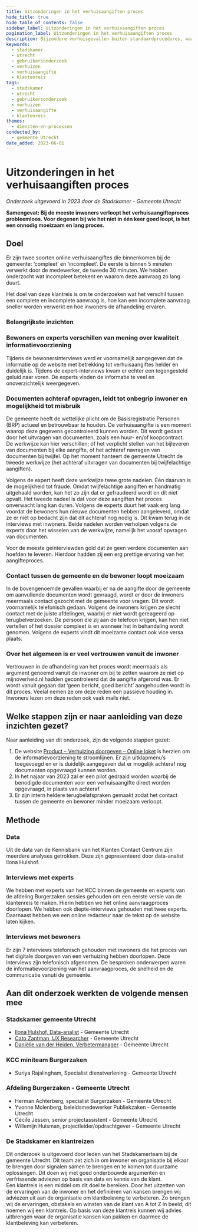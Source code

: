 ```yaml
---
title: Uitzonderingen in het verhuisaangiften proces
hide_title: true
hide_table_of_contents: false
sidebar_label: Uitzonderingen in het verhuisaangiften proces
pagination_label: Uitzonderingen in het verhuisaangiften proces
description: Bijzondere verhuisgevallen buiten standaardprocedures, waarbij situaties begrijpelijk en toegankelijk moeten worden afgehandeld.
keywords:
  - stadskamer
  - utrecht
  - gebruikersonderzoek
  - verhuizen
  - verhuisaangifte
  - klantenreis
tags:
  - stadskamer
  - utrecht
  - gebruikersonderzoek
  - verhuizen
  - verhuisaangifte
  - klantenreis
themes:
  - diensten-en-processen
conducted_by:
  - gemeente Utrecht
date_added: 2023-06-01
---
```


# Uitzonderingen in het verhuisaangiften proces

_Onderzoek uitgevoerd in 2023 door de Stadskamer - Gemeente Utrecht_

**Samengevat: Bij de meeste inwoners verloopt het verhuisaangifteproces probleemloos. Voor degenen bij wie het niet in één keer goed loopt, is het een onnodig moeizaam en lang proces.**

## Doel

Er zijn twee soorten online verhuisaangiftes die binnenkomen bij de gemeente: ‘compleet’ en ‘incompleet’. De eerste is binnen 5 minuten verwerkt door de medewerker, de tweede 30 minuten. We hebben onderzocht wat incompleet betekent en waarom deze aanvraag zo lang duurt.

Het doel van deze klantreis is om te onderzoeken wat het verschil tussen een complete en incomplete aanvraag is, hoe kan een incomplete aanvraag sneller worden verwerkt en hoe inwoners de afhandeling ervaren.

### Belangrijkste inzichten

### Bewoners en experts verschillen van mening over kwaliteit informatievoorziening

Tijdens de bewonersinterviews werd er voornamelijk aangegeven dat de informatie op de website met betrekking tot verhuisaangiftes helder en duidelijk is. Tijdens de expert-interviews kwam er echter een tegengesteld geluid naar voren. De experts vinden de informatie te veel en onoverzichtelijk weergegeven.

### Documenten achteraf opvragen, leidt tot onbegrip inwoner en mogelijkheid tot misbruik

De gemeente heeft de wettelijke plicht om de Basisregistratie Personen (BRP) actueel en betrouwbaar te houden. De verhuisaangifte is een moment waarop deze gegevens gecontroleerd kunnen worden. Dit wordt gedaan door het uitvragen van documenten, zoals een huur- en/of koopcontract. De werkwijze kan hier verschillen; óf het verplicht stellen van het bijleveren van documenten bij elke aangifte, of het achteraf navragen van documenten bij twijfel. Op het moment hanteert de gemeente Utrecht de tweede werkwijze (het achteraf uitvragen van documenten bij twijfelachtige aangiften).

Volgens de expert heeft deze werkwijze twee grote nadelen. Één daarvan is de mogelijkheid tot fraude. Omdat twijfelachtige aangiften er handmatig uitgehaald worden, kan het zo zijn dat er gefraudeerd wordt en dit niet opvalt. Het tweede nadeel is dat voor deze aangiften het proces onverwacht lang kan duren. Volgens de experts duurt het vaak erg lang voordat de bewoners hun nieuwe documenten hebben aangeleverd, omdat ze er niet op bedacht zijn dat dit achteraf nog nodig is. Dit kwam terug in de interviews met inwoners. Beide nadelen worden verholpen volgens de experts door het wisselen van de werkwijze, namelijk het vooraf opvragen van documenten.

Voor de meeste geïnterviewden gold dat ze geen verdere documenten aan hoefden te leveren. Hierdoor hadden zij een erg prettige ervaring van het aangifteproces.

### Contact tussen de gemeente en de bewoner loopt moeizaam

In de bovengenoemde gevallen waarbij er na de aangifte door de gemeente om aanvullende documenten wordt gevraagd, wordt er door de inwoners meermaals contact gezocht met de gemeente voor vragen. Dit wordt voornamelijk telefonisch gedaan. Volgens de inwoners krijgen ze slecht contact met de juiste afdelingen, waarbij er niet wordt gereageerd op terugbelverzoeken. De persoon die zij aan de telefoon krijgen, kan hen niet vertellen of het dossier compleet is en wanneer het in behandeling wordt genomen. Volgens de experts vindt dit moeizame contact ook vice versa plaats.

### Over het algemeen is er veel vertrouwen vanuit de inwoner

Vertrouwen in de afhandeling van het proces wordt meermaals als argument genoemd vanuit de inwoner om bij te zetten waarom ze niet op mijnoverheid.nl hadden gecontroleerd dat de aangifte afgerond was. Er wordt vanuit gegaan dat ‘geen bericht, goed bericht’ aangehouden wordt in dit proces. Veelal nemen ze om deze reden een passieve houding in. Inwoners lezen om deze reden ook vaak mails niet.

## Welke stappen zijn er naar aanleiding van deze inzichten gezet?

Naar aanleiding van dit onderzoek, zijn de volgende stappen gezet:

1. De website [Product – Verhuizing doorgeven – Online loket](https://pki.utrecht.nl/Loket/product/a09f1284302f806e6daabb39ba7ce20b) is herzien om de informatievoorziening te stroomlijnen. Er zijn uitklapmenu’s toegevoegd en er is duidelijk aangegeven dat er mogelijk achteraf nog documenten opgevraagd kunnen worden.
2. In het najaar van 2023 zal er een pilot gedraaid worden waarbij de benodigde documenten voor een verhuisaangifte direct worden opgevraagd, in plaats van achteraf.
3. Er zijn intern heldere terugbelafspraken gemaakt zodat het contact tussen de gemeente en bewoner minder moeizaam verloopt.

## Methode

### Data

Uit de data van de Kennisbank van het Klanten Contact Centrum zijn meerdere analyses getrokken. Deze zijn gepresenteerd door data-analist Ilona Hulshof.

### Interviews met experts

We hebben met experts van het KCC binnen de gemeente en experts van de afdeling Burgerzaken sessies gehouden om een eerste versie van de klantenreis te maken. Hierin hebben we het online aanvraagproces doorlopen. We hebben ook diepte-interviews gehouden met twee experts. Daarnaast hebben we een online redacteur naar de tekst op de website laten kijken.

### Interviews met bewoners

Er zijn 7 interviews telefonisch gehouden met inwoners die het proces van het digitale doorgeven van een verhuizing hebben doorlopen. Deze interviews zijn telefonisch afgenomen. De besproken onderwerpen waren de informatievoorziening van het aanvraagproces, de snelheid en de communicatie vanuti de gemeente.

## Aan dit onderzoek werkten de volgende mensen mee

### Stadskamer gemeente Utrecht

- [Ilona Hulshof, Data-analist](mailto:i.hulshof@utrecht.nl) - Gemeente Utrecht
- [Cato Zantman, UX Researcher](mailto:cato.zantman@utrecht.nl) - Gemeente Utrecht
- [Daniëlle van der Heiden, Verbetermanager](mailto:d.van.der.heiden@utrecht.nl) - Gemeente Utrecht

### KCC miniteam Burgerzaken

- Suriya Rajalingham, Specialist dienstverlening - Gemeente Utrecht

### Afdeling Burgerzaken - Gemeente Utrecht

- Herman Achterberg, specialist Burgerzaken - Gemeente Utrecht
- Yvonne Molenberg, beleidsmedewerker Publiekzaken - Gemeente Utrecht
- Cécile Jessen, senior projectassistent - Gemeente Utrecht
- Willemijn Huisman, projectleider/opdrachtgever - Gemeente Utrecht

### De Stadskamer en klantreizen

Dit onderzoek is uitgevoerd door leden van het Stadskamerteam bij de gemeente Utrecht. Dit team zet zich in om inwoner en organisatie bij elkaar te brengen door signalen samen te brengen en te komen tot duurzame oplossingen. Dit doen wij met goed onderbouwde argumenten en verfrissende adviezen op basis van data en kennis van de klant.  
Een klantreis is een middel om dit doel te bereiken. Door het uitzetten van de ervaringen van de inwoner en het definiëren van kansen brengen wij adviezen uit aan de organisatie om klantbeleving te verbeteren. Zo brengen wij de ervaringen, obstakels en winsten van de klant van A tot Z in beeld; dit noemen wij een klantreis. Op basis van deze klantreis kunnen wij advies uitbrengen waar de organisatie kansen kan pakken en daarmee de klantbeleving kan verbeteren.
